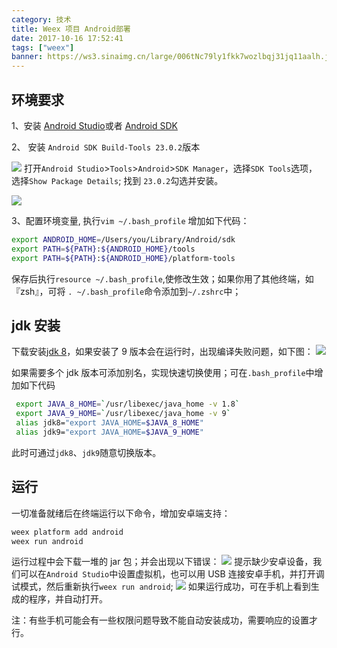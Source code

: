 ```yaml
---
category: 技术
title: Weex 项目 Android部署
date: 2017-10-16 17:52:41
tags: ["weex"]
banner: https://ws3.sinaimg.cn/large/006tNc79ly1fkk7wozlbqj31jq11aalh.jpg
---
```


## 环境要求

1、安装 [Android Studio](https://developer.android.com/studio/install.html)或者 [Android SDK](https://developer.android.com/studio/releases/sdk-tools.html)

<!--more-->

2、 安装 `Android SDK Build-Tools 23.0.2`版本

![](https://ws4.sinaimg.cn/large/006tNc79ly1fkk7rwkl1vj30wu0owgpy.jpg)
打开`Android Studio`>`Tools`>`Android`>`SDK Manager`，选择`SDK Tools`选项， 选择`Show Package Details`; 找到 `23.0.2`勾选并安装。

![](https://ws3.sinaimg.cn/large/006tNc79ly1fkk7wozlbqj31jq11aalh.jpg)

3、配置环境变量,
执行`vim ~/.bash_profile` 增加如下代码：

```bash
export ANDROID_HOME=/Users/you/Library/Android/sdk
export PATH=${PATH}:${ANDROID_HOME}/tools
export PATH=${PATH}:${ANDROID_HOME}/platform-tools
```

保存后执行`resource ~/.bash_profile`,使修改生效；如果你用了其他终端，如『zsh』，可将 `. ~/.bash_profile`命令添加到`~/.zshrc`中；

## jdk 安装

下载安装[jdk 8](http://www.oracle.com/technetwork/java/javase/downloads/jdk8-downloads-2133151.html)，如果安装了 9 版本会在运行时，出现编译失败问题，如下图：
![](https://ws1.sinaimg.cn/large/006tNc79ly1fkk6ux0sfbj30hj08c75h.jpg)

如果需要多个 jdk 版本可添加别名，实现快速切换使用；可在`.bash_profile`中增加如下代码

```bash
 export JAVA_8_HOME=`/usr/libexec/java_home -v 1.8`
 export JAVA_9_HOME=`/usr/libexec/java_home -v 9`
 alias jdk8="export JAVA_HOME=$JAVA_8_HOME"
 alias jdk9="export JAVA_HOME=$JAVA_9_HOME"
```

此时可通过`jdk8`、`jdk9`随意切换版本。

## 运行

一切准备就绪后在终端运行以下命令，增加安卓端支持：

```bash
weex platform add android
weex run android
```

运行过程中会下载一堆的 jar 包；并会出现以下错误：
![](https://ws3.sinaimg.cn/large/006tNc79ly1fkk6ulgqvhj30h6048gm9.jpg)
提示缺少安卓设备，我们可以在`Android Studio`中设置虚拟机，也可以用 USB 连接安卓手机，并打开调试模式，然后重新执行`weex run android`;
![](https://ws3.sinaimg.cn/large/006tNc79ly1fkk8f8c5f7j309b03njrn.jpg)
如果运行成功，可在手机上看到生成的程序，并自动打开。

注：有些手机可能会有一些权限问题导致不能自动安装成功，需要响应的设置才行。
